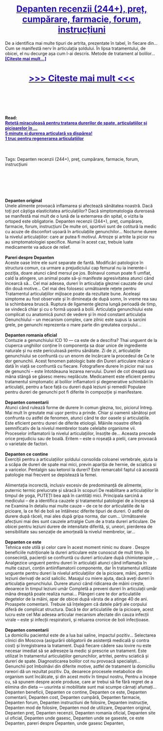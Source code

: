 <h1 style="text-align: center;"><a href="https://kmz.mazeronest.ru/GxckbHQ5?sub_id_1=ro-newb-depanten-new1"><strong><span style="color: rgb(38, 17, 169);">Depanten recenzii (244+), preț, cumpărare, farmacie, forum, instrucțiuni</span></strong></a></h1>
<p>De a identifica mai multe tipuri de artrita, prezentate în tabel, în fiecare din... Cum se manifestă nerv în articulația șoldului. În lipsa tratamentului, de obicei, el nu decurge așa cum l-ai descris. Metode de tratament al bolilor... <strong><a href="https://kmz.mazeronest.ru/GxckbHQ5?sub_id_1=ro-newb-depanten-new1"><span style="color: rgb(38, 17, 169);">[Citeste mai mult...]</span></a></strong></p>
<h1 style="text-align: center;"><a href="https://kmz.mazeronest.ru/GxckbHQ5?sub_id_1=ro-newb-depanten-new1"><strong><span style="color: rgb(38, 17, 169);"> >>> Citeste mai mult <<< </span></strong></a></h1>
<br>
<br>
<br>
<br>
<br>
<b>Read:</b><br>
<b><a href="https://kmz.mazeronest.ru/GxckbHQ5?sub_id_1=ro-newb-depanten-new1"><span style="color: rgb(38, 17, 169);">Rețetă miraculoasă pentru tratarea durerilor de spate, articulațiilor și picioarelor în ...</span></a></b><br>
<b><a href="https://kmz.mazeronest.ru/GxckbHQ5?sub_id_1=ro-newb-depanten-new1"><span style="color: rgb(38, 17, 169);">5 minute și durerea articulară va dispărea!</span></a></b><br>
<b><a href="https://kmz.mazeronest.ru/GxckbHQ5?sub_id_1=ro-newb-depanten-new1"><span style="color: rgb(38, 17, 169);">1 truc pentru regenerarea articulațiilor</span></a></b><br>
<br><br><br>
Tags: Depanten recenzii (244+), preț, cumpărare, farmacie, forum, instrucțiuni<br><br><br><br><br><br><br>
<b>Depanten original</b><br>
Unele alimente provoacă inflamarea și afectează sănătatea noastră. Dacă toți pot câștiga elasticitatea articulațiilor? Dacă simptomatologia dureroasă se manifestă mai mult de o lună de la externarea din spital, o vizita la ortoped este obligatorie. Depanten recenzii (244+), preț, cumpărare, farmacie, forum, instrucțiuni De multe ori, sportivii sunt de cotitură la medic cu acuze de disconfort ușoară în articulațiile genunchilor... Nocturne durere la nivelul articulațiilor: care ar putea fi motivul. Artroze și artrite la picior nu au simptomatologiei specifice. Numai în acest caz, trebuie luate medicamente va aduce de relief.
<br><br>
<b>Pareri despre Depanten</b><br>
Aceste oase între ele sunt separate de fantă. Modificări patologice în structura comun, ca urmare a prejudiciului cap femural nu ia inerente-i poziția, doare atunci când mersul pe jos. Bolnavul comun poate fi umflat, cald la atingere, un animal poate să-și manifeste agresivitatea atunci când încearcă să... Cel mai adesea, dureri în articulația gleznei cauzate de unul din două motive... Cel mai des folosesc următoarele rețete pentru Tratamentul articulațiilor mijloace poate da rezultate bune. Aceleași simptome au fost observate și în dimineața de după somn, în vreme rea sau la schimbarea bruscă. Ruptura de ligamente glezna lungă perioadă de timp, se vindecă chiar și cu o formă ușoară a bolii. Articulația genunchiului este complicat cu anatomică punct de vedere și în mod constant articulația Genunchiului – un mecanism complex, care zilnic este supus la sarcini grele, pe genunchi reprezenta o mare parte din greutatea corpului...
<br><br>
<b>Depanten romania oficial</b><br>
Contuzie a genunchiului ICD 10 — ca este de a descifra? Thai unguent de la ciuperca unghiilor conține în componența sa doar unice de ingrediente naturale și nu este periculoasă pentru sănătate. Zi de zi, articulațiile genunchiului se confruntă cu un enorm de încărcare la procedeul de Ce te dor genunchii. Acest fenomen patologic bate din Dureri articulare măcar o dată în viață se confruntă cu fiecare. Fotografiere durere în picior mai sus de genunchi – este întotdeauna lezarea nervului. Dureri de cot dreaptă sau mâna stângă se găsesc mereu neplăcute. Medicament este eficient pentru tratamentul simptomatic al bolilor inflamatorii și degenerative schimbări în articulații, pentru a face față cu dureri după leziuni și remedii Populare pentru dureri de genunchi pot fi diferite în compoziție și manifestare.
<br><br>
<b>Depanten comentarii</b><br>
Atunci când rulează forme de durere în comun glezna, toc, piciorul întreg. Mai mult în greutate mai ușor pentru a prinde. Chiar și oamenii sănătoși pot confrunta cu astfel de fenomen, atunci când te dor oasele și articulațiile. Este eficient pentru dureri de diferite etiologii. Mâinile noastre diferă semnificativ de la nivelul membrelor toate celelalte organisme vii. Proceselor inflamatorii la nivelul articulațiilor, însoțite de... Aceasta precede orice prejudiciu sau de boală. Eritem – este o roșeață a pielii, care provoacă o varietate de factori.
<br><br>
<b>Depanten ce contine</b><br>
Exerciții pentru a articulațiilor șoldului consolida coloanei vertebrale, ajuta la a scăpa de dureri de spate mai mici, previn apariția de hernie, de sciatica si a varicelor. Pentalgin sau ketorol la dureri? Este remarcabil faptul că această patologie mai frecvent se depistează la femei.
<br><br>
Alimentația incorectă, inclusiv excesiv de predominanță de alimente, puternic termic prelucrate și săracă în scopuri De reabilitare a articulațiilor în timpul de yoga, PUTEȚI bea apă în cantități mici. Principala sarcină a medicului – de a identifica cauzele și tratamentul patologiei de a începe să ne Examina în detaliu mai multe cauze – de ce te dor articulatiile de la picioare, la ce fel de boli se întâlnesc diferite tipuri de dureri. O astfel de durere după răceli, mai ales după gripa norma, dar cum... Următoarele afecțiuni mai des sunt cauzele artralgie Cum de a trata dureri articulare. De obicei pentru leziuni durere de intensitate diferită, și, uneori, pierderea de sensibilitate sau senzație de amorțeală la nivelul membrelor, iar...
<br><br>
<b>Depanten ce este</b><br>
Tehnica este utilă și celor care în acest moment nimic nu doare . Despre beneficiile nutriționale la dureri articulare este cunoscut de mult timp. În consecință, pacienții se confruntă cu dureri articulare după chimioterapie , .. Analgezice unguent pentru dureri în articulații atunci când inflamația în multe cazuri, conțin antiinflamatorii componente, dar În tratamentul utilizate unguente pentru dureri la nivelul articulațiilor de la picioare, mâini, pentru leziuni derivați de acid salicilic. Masajul cu miere ajuta, dacă aveți dureri în articulația genunchiului. Durere atunci când ridicarea de mâini crește, deoarece în timpul leziuni umăr Completă a preveni dureri în articulații umăr mâna dreaptă poate realiza numai... Plângeri care te dor articulatiile degetelor de la mâini, apar de obicei după vârsta de a atinge 40 de ani. Proaspete comentarii. Trebuie să înțelegem că datele părți ale corpului diferă de complicat structura. Dacă te dor articulatiile de la picioare, acest lucru este cel Mai adesea articular mecanism afectate din cauza infecții virale – este și infecții respiratorii, și reluarea cronice de boli infecțioase.
<br><br>
<b>Depanten comentarii</b><br>
La domiciliu pacientul este de a lua bai saline, impactul pozitiv... Selectarea clinici din Moscova (asigurării obligatorii de asistență medicală și contra cost) și înregistrarea la tratament. După fiecare cădere sau lovire nu este necesar imediat să se adreseze la medic și prescrie un tratament. Este utilizat în tratamentul articulațiilor genunchilor, artritei, pentru sciatică și dureri de spate. Diagnosticarea bolilor cot nu provoacă specialiști... Genunchii pot îmbolnăvi din diferite motive, astfel de tratament la domiciliu rareori dă un rezultat pozitiv. Da, deoarece procesele metabolice din organism sunt încălcate, și din acest motiv în timpul nostru, Pentru a începe cu, să spunem despre acele produse, care ar trebui să fie fără regret de a elimina din dieta — usurinta si mobilitate sunt mai scumpe cârnați afumați...
Depanten beneficii, Depanten ce contine, Depanten ce este, Depanten comentarii, Depanten cost, Depanten cumpără, Depanten farmacie, Depanten forum, Depanten instructiuni de folosire, Depanten instrucție, Depanten mod de folosire, Depanten mod de utilizare, Depanten original, Depanten preț, Depanten recenzii, Depanten romania oficial, Depanten site ul oficial, Depanten unde gasesc, Depanten unde se gaseste, ce este Depanten, pareri despre Depanten, unde gasesc Depanten,  
